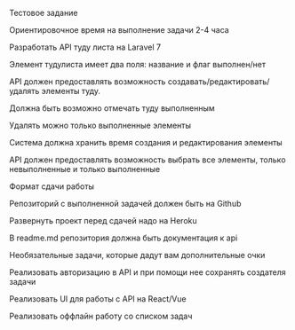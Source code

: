 
<p>Тестовое задание</p>
<p>Ориентировочное время на выполнение задачи 2-4 часа</p>
<p>Разработать API туду листа на Laravel 7</p>
<p>Элемент тудулиста имеет два поля: название и флаг выполнен/нет</p>
<p>API должен предоставлять возможность создавать/редактировать/удалять элементы туду.</p>
<p>Должна быть возможно отмечать туду выполненным</p>
<p>Удалять можно только выполненные элементы</p>
<p>Система должна хранить время создания и редактирования элементы</p>
<p>API должен предоставлять возможность выбрать все элементы, только невыполненные и только выполненные</p>
<p>Формат сдачи работы</p>
<p>Репозиторий с выполненной задачей должен быть на Github</p>
<p>Развернуть проект перед сдачей надо на Heroku</p>
<p>В readme.md репозитория должна быть документация к api</p>
<p>Необязательные задачи, которые дадут вам дополнительные очки</p>
<p>Реализовать авторизацию в API и при помощи нее сохранять создателя задачи</p>
<p>Реализовать UI для работы с API на React/Vue</p>
<p>Реализовать оффлайн работу со списком задач</p>
